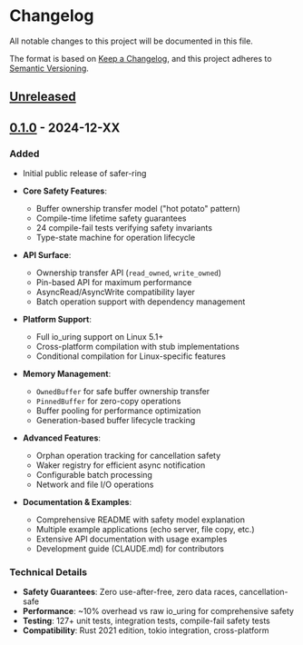 # Changelog

All notable changes to this project will be documented in this file.

The format is based on [Keep a Changelog](https://keepachangelog.com/en/1.0.0/),
and this project adheres to [Semantic Versioning](https://semver.org/spec/v2.0.0.html).

## [Unreleased]

## [0.1.0] - 2024-12-XX

### Added
- Initial public release of safer-ring
- **Core Safety Features**:
  - Buffer ownership transfer model ("hot potato" pattern)
  - Compile-time lifetime safety guarantees
  - 24 compile-fail tests verifying safety invariants
  - Type-state machine for operation lifecycle
  
- **API Surface**:
  - Ownership transfer API (`read_owned`, `write_owned`)
  - Pin-based API for maximum performance  
  - AsyncRead/AsyncWrite compatibility layer
  - Batch operation support with dependency management
  
- **Platform Support**:
  - Full io_uring support on Linux 5.1+
  - Cross-platform compilation with stub implementations
  - Conditional compilation for Linux-specific features
  
- **Memory Management**:
  - `OwnedBuffer` for safe buffer ownership transfer
  - `PinnedBuffer` for zero-copy operations
  - Buffer pooling for performance optimization
  - Generation-based buffer lifecycle tracking
  
- **Advanced Features**:
  - Orphan operation tracking for cancellation safety
  - Waker registry for efficient async notification
  - Configurable batch processing
  - Network and file I/O operations
  
- **Documentation & Examples**:
  - Comprehensive README with safety model explanation
  - Multiple example applications (echo server, file copy, etc.)
  - Extensive API documentation with usage examples
  - Development guide (CLAUDE.md) for contributors

### Technical Details
- **Safety Guarantees**: Zero use-after-free, zero data races, cancellation-safe
- **Performance**: ~10% overhead vs raw io_uring for comprehensive safety
- **Testing**: 127+ unit tests, integration tests, compile-fail safety tests
- **Compatibility**: Rust 2021 edition, tokio integration, cross-platform

[Unreleased]: https://github.com/whit3rabbit/safer-ring/compare/v0.1.0...HEAD
[0.1.0]: https://github.com/whit3rabbit/safer-ring/releases/tag/v0.1.0
